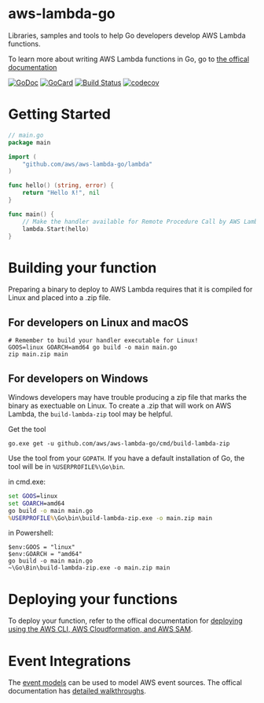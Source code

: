 # aws-lambda-go

Libraries, samples and tools to help Go developers develop AWS Lambda functions.

To learn more about writing AWS Lambda functions in Go, go to [the offical documentation](https://docs.aws.amazon.com/lambda/latest/dg/go-programming-model.html)

[![GoDoc][1]][2]
[![GoCard][3]][4]
[![Build Status][5]][6]
[![codecov][7]][8]

[1]: https://godoc.org/github.com/aws/aws-lambda-go?status.svg
[2]: https://godoc.org/github.com/aws/aws-lambda-go
[3]: https://goreportcard.com/badge/github.com/aws/aws-lambda-go
[4]: https://goreportcard.com/report/github.com/aws/aws-lambda-go
[5]: https://travis-ci.org/aws/aws-lambda-go.svg?branch=master
[6]: https://travis-ci.org/aws/aws-lambda-go
[7]: https://codecov.io/gh/aws/aws-lambda-go/branch/master/graph/badge.svg
[8]: https://codecov.io/gh/aws/aws-lambda-go

# Getting Started

``` Go
// main.go
package main

import (
	"github.com/aws/aws-lambda-go/lambda"
)

func hello() (string, error) {
	return "Hello ƛ!", nil
}

func main() {
	// Make the handler available for Remote Procedure Call by AWS Lambda
	lambda.Start(hello)
}
```

# Building your function

Preparing a binary to deploy to AWS Lambda requires that it is compiled for Linux and placed into a .zip file.

## For developers on Linux and macOS
``` shell
# Remember to build your handler executable for Linux!
GOOS=linux GOARCH=amd64 go build -o main main.go
zip main.zip main
```

## For developers on Windows

Windows developers may have trouble producing a zip file that marks the binary as exectuable on Linux. To create a .zip that will work on AWS Lambda, the `build-lambda-zip` tool may be helpful.

Get the tool
``` shell
go.exe get -u github.com/aws/aws-lambda-go/cmd/build-lambda-zip
```

Use the tool from your `GOPATH`. If you have a default installation of Go, the tool will be in `%USERPROFILE%\Go\bin`.

in cmd.exe:
``` bat
set GOOS=linux
set GOARCH=amd64
go build -o main main.go
%USERPROFILE%\Go\bin\build-lambda-zip.exe -o main.zip main
```

in Powershell:
``` posh
$env:GOOS = "linux"
$env:GOARCH = "amd64"
go build -o main main.go
~\Go\Bin\build-lambda-zip.exe -o main.zip main
```
# Deploying your functions

To deploy your function, refer to the offical documentation for [deploying using the AWS CLI, AWS Cloudformation, and AWS SAM](https://docs.aws.amazon.com/lambda/latest/dg/deploying-lambda-apps.html).

# Event Integrations

The [event models](https://github.com/aws/aws-lambda-go/tree/master/events) can be used to model AWS event sources. The offical documentation has [detailed walkthroughs](https://docs.aws.amazon.com/lambda/latest/dg/use-cases.html).
